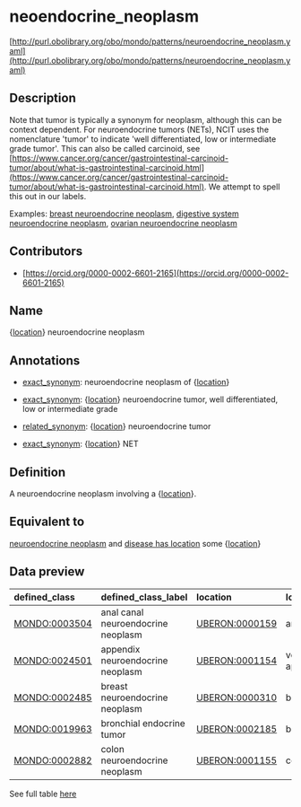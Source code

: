 # neoendocrine_neoplasm 

[http://purl.obolibrary.org/obo/mondo/patterns/neuroendocrine_neoplasm.yaml](http://purl.obolibrary.org/obo/mondo/patterns/neuroendocrine_neoplasm.yaml)
## Description 



Note that tumor is typically a synonym for neoplasm, although this can be context dependent. For neuroendocrine tumors (NETs), NCIT uses the nomenclature 'tumor' to indicate 'well differentiated, low or intermediate grade tumor'. This can also be called carcinoid, see [https://www.cancer.org/cancer/gastrointestinal-carcinoid-tumor/about/what-is-gastrointestinal-carcinoid.html](https://www.cancer.org/cancer/gastrointestinal-carcinoid-tumor/about/what-is-gastrointestinal-carcinoid.html). We attempt to spell this out in our labels.

Examples: [breast neuroendocrine neoplasm](http://purl.obolibrary.org/obo/MONDO_0002485), [digestive system neuroendocrine neoplasm](http://purl.obolibrary.org/obo/MONDO_0024503), [ovarian neuroendocrine neoplasm](http://purl.obolibrary.org/obo/MONDO_0002481)
## Contributors 
* [https://orcid.org/0000-0002-6601-2165](https://orcid.org/0000-0002-6601-2165) 
## Name 

{[location](http://www.w3.org/2002/07/owl#Thing)} neuroendocrine neoplasm

## Annotations 

* [exact_synonym](http://www.geneontology.org/formats/oboInOwl#hasExactSynonym): neuroendocrine neoplasm of {[location](http://www.w3.org/2002/07/owl#Thing)}

* [exact_synonym](http://www.geneontology.org/formats/oboInOwl#hasExactSynonym): {[location](http://www.w3.org/2002/07/owl#Thing)} neuroendocrine tumor, well differentiated, low or intermediate grade

* [related_synonym](http://www.geneontology.org/formats/oboInOwl#hasRelatedSynonym): {[location](http://www.w3.org/2002/07/owl#Thing)} neuroendocrine tumor

* [exact_synonym](http://www.geneontology.org/formats/oboInOwl#hasExactSynonym): {[location](http://www.w3.org/2002/07/owl#Thing)} NET

## Definition 

A neuroendocrine neoplasm involving a {[location](http://www.w3.org/2002/07/owl#Thing)}.

## Equivalent to 

[neuroendocrine neoplasm](http://purl.obolibrary.org/obo/MONDO_0019496) and [disease has location](http://purl.obolibrary.org/obo/RO_0004026) some {[location](http://www.w3.org/2002/07/owl#Thing)}

## Data preview 
| defined_class                                | defined_class_label                | location                                      | location_label     |
|:---------------------------------------------|:-----------------------------------|:----------------------------------------------|:-------------------|
| [MONDO:0003504](http://purl.obolibrary.org/obo/MONDO_0003504) | anal canal neuroendocrine neoplasm | [UBERON:0000159](http://purl.obolibrary.org/obo/UBERON_0000159) | anal canal         |
| [MONDO:0024501](http://purl.obolibrary.org/obo/MONDO_0024501) | appendix neuroendocrine neoplasm   | [UBERON:0001154](http://purl.obolibrary.org/obo/UBERON_0001154) | vermiform appendix |
| [MONDO:0002485](http://purl.obolibrary.org/obo/MONDO_0002485) | breast neuroendocrine neoplasm     | [UBERON:0000310](http://purl.obolibrary.org/obo/UBERON_0000310) | breast             |
| [MONDO:0019963](http://purl.obolibrary.org/obo/MONDO_0019963) | bronchial endocrine tumor          | [UBERON:0002185](http://purl.obolibrary.org/obo/UBERON_0002185) | bronchus           |
| [MONDO:0002882](http://purl.obolibrary.org/obo/MONDO_0002882) | colon neuroendocrine neoplasm      | [UBERON:0001155](http://purl.obolibrary.org/obo/UBERON_0001155) | colon              |

See full table [here](https://github.com/monarch-initiative/mondo/blob/master/src/patterns/data/matches/neuroendocrine_neoplasm.tsv) 

